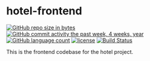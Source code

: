 # hotel-frontend

[![GitHub repo size in bytes](https://img.shields.io/github/repo-size/hotel-reservation-systems/hotel-frontend.svg)](https://github.com/hotel-reservation-systems/hotel-frontend/releases)
[![GitHub commit activity the past week, 4 weeks, year](https://img.shields.io/github/commit-activity/w/hotel-reservation-systems/hotel-frontend.svg)](https://github.com/hotel-reservation-systems/hotel-frontend/commits)
[![GitHub language count](https://img.shields.io/github/languages/count/hotel-reservation-systems/hotel-frontend.svg)](https://github.com/hotel-reservation-systems/hotel-frontend/search?l=JavaScript&type=Code)
[![license](https://img.shields.io/github/license/hotel-reservation-systems/hotel-frontend.svg)](https://popoway.mit-license.org/)
[![Build Status](https://travis-ci.org/hotel-reservation-systems/hotel-frontend.svg?branch=master)](https://travis-ci.org/hotel-reservation-systems/hotel-frontend)

This is the frontend codebase for the hotel project.
